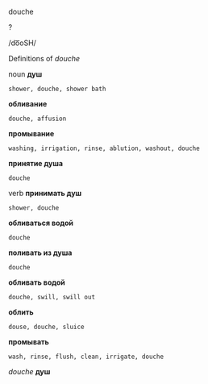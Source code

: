 douche

?

/do͞oSH/

Definitions of _douche_

noun
**душ**

    shower, douche, shower bath
**обливание**

    douche, affusion
**промывание**

    washing, irrigation, rinse, ablution, washout, douche
**принятие душа**

    douche

verb
**принимать душ**

    shower, douche
**обливаться водой**

    douche
**поливать из душа**

    douche
**обливать водой**

    douche, swill, swill out
**облить**

    douse, douche, sluice
**промывать**

    wash, rinse, flush, clean, irrigate, douche

_douche_
**душ**